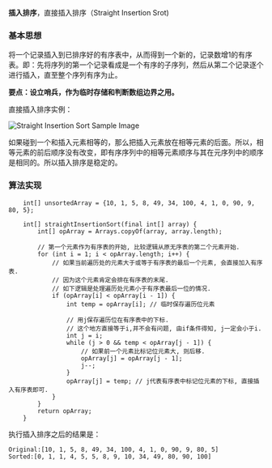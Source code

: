 **插入排序**，直接插入排序（Straight Insertion Srot)

### 基本思想
将一个记录插入到已排序好的有序表中，从而得到一个新的，记录数增1的有序表。即：先将序列的第一个记录看成是一个有序的子序列，然后从第二个记录逐个进行插入，直至整个序列有序为止。

**要点：设立哨兵，作为临时存储和判断数组边界之用。**

直接插入排序实例：

![Straight Insertion Sort Sample Image](http://my.csdn.net/uploads/201207/17/1342520948_8667.jpg)

如果碰到一个和插入元素相等的，那么把插入元素放在相等元素的后面。所以，相等元素的前后顺序没有改变，即有序序列中的相等元素顺序与其在元序列中的顺序是相同的。所以插入排序是稳定的。

### 算法实现

````
	int[] unsortedArray = {10, 1, 5, 8, 49, 34, 100, 4, 1, 0, 90, 9, 80, 5};
	
    int[] straightInsertionSort(final int[] array) {
        int[] opArray = Arrays.copyOf(array, array.length);

        // 第一个元素作为有序表的开始, 比较逻辑从原无序表的第二个元素开始.
        for (int i = 1; i < opArray.length; i++) {
            // 如果当前遍历处的元素大于或等于有序表的最后一个元素, 会直接加入有序表.
            // 因为这个元素肯定会排在有序表的末尾.
            // 如下逻辑是处理遍历处元素小于有序表最后一位的情况.
            if (opArray[i] < opArray[i - 1]) {
                int temp = opArray[i]; // 临时保存遍历位元素

                // 用j保存遍历位在有序表中的下标.
                // 这个地方直接等于i,并不会有问题, 由if条件得知, j一定会小于i.
                int j = i;
                while (j > 0 && temp < opArray[j - 1]) {
                    // 如果前一个元素比标记位元素大, 则后移.
                    opArray[j] = opArray[j - 1];
                    j--;
                }
                opArray[j] = temp; // j代表有序表中标记位元素的下标, 直接插入有序表即可.
            }
        }
        return opArray;
    }

````
执行插入排序之后的结果是：

````
Original:[10, 1, 5, 8, 49, 34, 100, 4, 1, 0, 90, 9, 80, 5]
Sorted:[0, 1, 1, 4, 5, 5, 8, 9, 10, 34, 49, 80, 90, 100]
````
